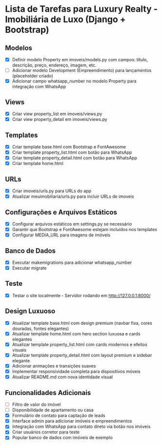 # Lista de Tarefas para Luxury Realty - Imobiliária de Luxo (Django + Bootstrap)

## Modelos
- [x] Definir modelo Property em imoveis/models.py com campos: título, descrição, preço, endereço, imagem, etc.
- [ ] Adicionar modelo Development (Empreendimento) para lançamentos (placeholder criado)
- [x] Adicionar campo whatsapp_number no modelo Property para integração com WhatsApp

## Views
- [x] Criar view property_list em imoveis/views.py
- [x] Criar view property_detail em imoveis/views.py

## Templates
- [x] Criar template base.html com Bootstrap e FontAwesome
- [x] Criar template property_list.html com botão para WhatsApp
- [x] Criar template property_detail.html com botão para WhatsApp
- [x] Criar template home.html

## URLs
- [x] Criar imoveis/urls.py para URLs do app
- [x] Atualizar meuimobiliaria/urls.py para incluir URLs de imoveis

## Configurações e Arquivos Estáticos
- [x] Configurar arquivos estáticos em settings.py se necessário
- [x] Garantir que Bootstrap e FontAwesome estejam incluídos nos templates
- [x] Configurar MEDIA_URL para imagens de imóveis

## Banco de Dados
- [x] Executar makemigrations para adicionar whatsapp_number
- [x] Executar migrate

## Teste
- [x] Testar o site localmente - Servidor rodando em http://127.0.0.1:8000/

## Design Luxuoso
- [x] Atualizar template base.html com design premium (navbar fixa, cores douradas, fontes elegantes)
- [x] Atualizar template home.html com hero section luxuosa e cards elegantes
- [x] Atualizar template property_list.html com cards modernos e efeitos visuais
- [x] Atualizar template property_detail.html com layout premium e sidebar elegante
- [x] Adicionar animações e transições suaves
- [x] Implementar responsividade completa para dispositivos móveis
- [x] Atualizar README.md com nova identidade visual

## Funcionalidades Adicionais
- [ ] Filtro de valor do imóvel
- [ ] Disponibilidade de apartamento ou casa
- [x] Formulário de contato para captação de leads
- [x] Interface admin para adicionar imóveis e empreendimentos
- [x] Integração com WhatsApp para contato direto via botão nos imóveis
- [x] Criar usuários corretor para teste
- [x] Popular banco de dados com imóveis de exemplo
